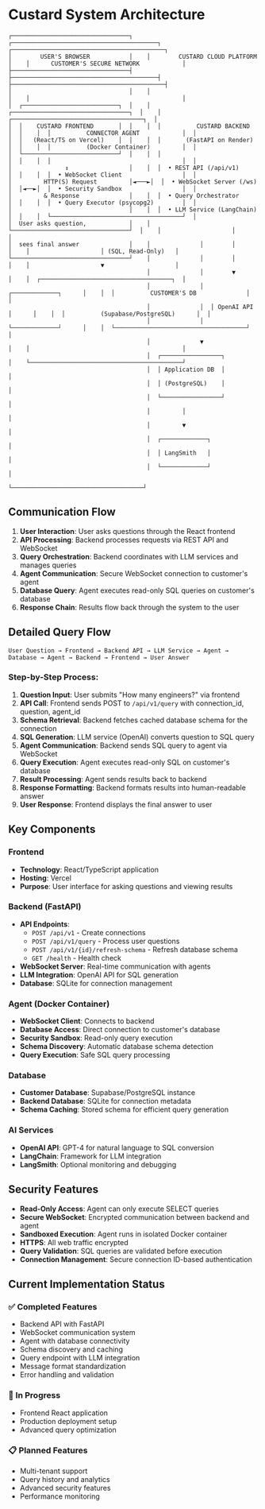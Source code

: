 # Custard System Architecture

```
┌─────────────────────────────────┐    ┌─────────────────────────────────────────┐    ┌───────────────────────────────────────────┐
│        USER'S BROWSER           │    │        CUSTARD CLOUD PLATFORM           │    │      CUSTOMER'S SECURE NETWORK            │
├─────────────────────────────────┤    ├─────────────────────────────────────────┤    ├───────────────────────────────────────────┤
│                                 │    │                                         │    │                                           │
│  ┌───────────────────────────┐  │    │  ┌─────────────────────────────────┐  │    │  ┌─────────────────────────────────────┐  │
│  │    CUSTARD FRONTEND       │  │    │  │          CUSTARD BACKEND        │  │    │  │          CONNECTOR AGENT            │  │
│  │   (React/TS on Vercel)    │  │    │  │       (FastAPI on Render)       │  │    │  │          (Docker Container)         │  │
│  └───────────────────────────┘  │    │  │                                 │  │    │  │                                     │  │
│               ↕                 │    │  │  • REST API (/api/v1)           │  │    │  │  • WebSocket Client                 │  │
│         HTTP(S) Request         │◄───►│  │  • WebSocket Server (/ws)       │  │◄──►│  │  • Security Sandbox                 │  │
│         & Response              │    │  │  • Query Orchestrator           │  │    │  │  • Query Executor (psycopg2)        │  │
│                                 │    │  │  • LLM Service (LangChain)      │  │    │  └─────────────────────────────────────┘  │
│  User asks question,            │    │  └─────────────────────────────────┘  │    │                    │                    │
│  sees final answer              │    │              │        │              │    │                    │ (SQL, Read-Only)   │
└─────────────────────────────────┘    │              │        │              │    │                    ▼                    │
                                       │              │        ▼              │    │  ┌─────────────────────────────────────┐  │
                                       │              │  ┌─────────────┐      │    │  │          CUSTOMER'S DB              │  │
                                       │              │  │ OpenAI API  │      │    │  │          (Supabase/PostgreSQL)      │  │
                                       │              │  └─────────────┘      │    │  └─────────────────────────────────────┘  │
                                       │              ▼                      │    │                                           │
                                       │  ┌─────────────────┐                │    └───────────────────────────────────────────┘
                                       │  │ Application DB  │                │
                                       │  │ (PostgreSQL)    │                │
                                       │  └─────────────────┘                │
                                       │         │                           │
                                       │         ▼                           │
                                       │  ┌─────────────┐                    │
                                       │  │ LangSmith   │                    │
                                       │  └─────────────┘                    │
                                       └─────────────────────────────────────┘
```

## Communication Flow

1. **User Interaction**: User asks questions through the React frontend
2. **API Processing**: Backend processes requests via REST API and WebSocket
3. **Query Orchestration**: Backend coordinates with LLM services and manages queries
4. **Agent Communication**: Secure WebSocket connection to customer's agent
5. **Database Query**: Agent executes read-only SQL queries on customer's database
6. **Response Chain**: Results flow back through the system to the user

## Detailed Query Flow

```
User Question → Frontend → Backend API → LLM Service → Agent → Database → Agent → Backend → Frontend → User Answer
```

### Step-by-Step Process:
1. **Question Input**: User submits "How many engineers?" via frontend
2. **API Call**: Frontend sends POST to `/api/v1/query` with connection_id, question, agent_id
3. **Schema Retrieval**: Backend fetches cached database schema for the connection
4. **SQL Generation**: LLM service (OpenAI) converts question to SQL query
5. **Agent Communication**: Backend sends SQL query to agent via WebSocket
6. **Query Execution**: Agent executes read-only SQL on customer's database
7. **Result Processing**: Agent sends results back to backend
8. **Response Formatting**: Backend formats results into human-readable answer
9. **User Response**: Frontend displays the final answer to user

## Key Components

### Frontend
- **Technology**: React/TypeScript application
- **Hosting**: Vercel
- **Purpose**: User interface for asking questions and viewing results

### Backend (FastAPI)
- **API Endpoints**: 
  - `POST /api/v1` - Create connections
  - `POST /api/v1/query` - Process user questions
  - `POST /api/v1/{id}/refresh-schema` - Refresh database schema
  - `GET /health` - Health check
- **WebSocket Server**: Real-time communication with agents
- **LLM Integration**: OpenAI API for SQL generation
- **Database**: SQLite for connection management

### Agent (Docker Container)
- **WebSocket Client**: Connects to backend
- **Database Access**: Direct connection to customer's database
- **Security Sandbox**: Read-only query execution
- **Schema Discovery**: Automatic database schema detection
- **Query Execution**: Safe SQL query processing

### Database
- **Customer Database**: Supabase/PostgreSQL instance
- **Backend Database**: SQLite for connection metadata
- **Schema Caching**: Stored schema for efficient query generation

### AI Services
- **OpenAI API**: GPT-4 for natural language to SQL conversion
- **LangChain**: Framework for LLM integration
- **LangSmith**: Optional monitoring and debugging

## Security Features

- **Read-Only Access**: Agent can only execute SELECT queries
- **Secure WebSocket**: Encrypted communication between backend and agent
- **Sandboxed Execution**: Agent runs in isolated Docker container
- **HTTPS**: All web traffic encrypted
- **Query Validation**: SQL queries are validated before execution
- **Connection Management**: Secure connection ID-based authentication

## Current Implementation Status

### ✅ Completed Features
- Backend API with FastAPI
- WebSocket communication system
- Agent with database connectivity
- Schema discovery and caching
- Query endpoint with LLM integration
- Message format standardization
- Error handling and validation

### 🔄 In Progress
- Frontend React application
- Production deployment setup
- Advanced query optimization

### 📋 Planned Features
- Multi-tenant support
- Query history and analytics
- Advanced security features
- Performance monitoring
